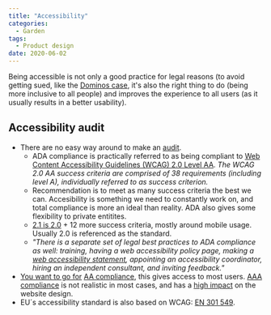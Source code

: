 ```yaml
---
title: "Accessibility"
categories:
  - Garden
tags:
  - Product design
date: 2020-06-02
---
```


Being accessible is not only a good practice for legal reasons (to avoid getting sued, like the [Dominos case](https://arstechnica.com/tech-policy/2019/10/accessibility-the-future-and-why-dominos-matters/), it's also the right thing to do (being more inclusive to all people) and improves the experience to all users (as it usually results in a better usability).

## Accessibility audit

- There are no easy way around to make an [audit](https://medium.com/@krisrivenburgh/the-ada-checklist-website-compliance-guidelines-for-2019-in-plain-english-123c1d58fad9). 
  - ADA compliance is practically referred to as being compliant to [Web Content Accessibility Guidelines (WCAG) 2.0 Level AA](https://www.w3.org/TR/WCAG20/). *The WCAG 2.0 AA success criteria are comprised of 38 requirements (including level A), individually referred to as success criterion.*
  - Recommendation is to meet as many success criteria the best we can. Accesibility is something we need to constantly work on, and total compliance is more an ideal than reality. ADA also gives some flexibility to private entitites. 
  - [2.1 is 2.0](https://medium.com/@krisrivenburgh/wcag-2-0-vs-2-1-aa-how-to-view-them-legally-and-accessibility-wise-4f18cfa2367a) + 12 more success criteria, mostly around mobile usage. Usually 2.0 is referenced as the standard.
  - *"There is a separate set of legal best practices to ADA compliance as well: training, having a web accessibility policy page, making a [web accessibility statement](https://medium.com/@krisrivenburgh/web-accessibility-policy-page-example-template-to-model-e7e8519ea124), appointing an accessibility coordinator, hiring an independent consultant, and inviting feedback."*
- [You want to go for](https://www.essentialaccessibility.com/blog/ada-compliance-levels/) [AA compliance](https://www.webfx.com/blog/web-design/website-accessibility-checklist/), this gives access to most users. [AAA compliance](https://userway.org/blog/what-are-wcag-20-a-aa-and-aaa) is not realistic in most cases, and has a [high impact](https://www.linkedin.com/pulse/why-wcag-made-3-level-aa-aaa-different-levels-grade-website-arun-al/) on the website design.
- EU´s accessibility standard is also based on WCAG: [EN 301 549](https://www.etsi.org/deliver/etsi_en/301500_301599/301549/02.01.02_60/en_301549v020102p.pdf).
